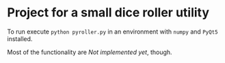 # Project for a small dice roller utility

To run execute `python pyroller.py` in an environment with `numpy` and `PyQt5` installed.

Most of the functionality are *Not implemented yet*, though.
